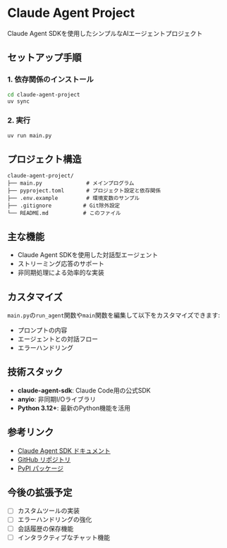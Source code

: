 # Claude Agent Project

Claude Agent SDKを使用したシンプルなAIエージェントプロジェクト

## セットアップ手順

### 1. 依存関係のインストール

```bash
cd claude-agent-project
uv sync
```

### 2. 実行

```bash
uv run main.py
```

## プロジェクト構造

```
claude-agent-project/
├── main.py              # メインプログラム
├── pyproject.toml       # プロジェクト設定と依存関係
├── .env.example         # 環境変数のサンプル
├── .gitignore          # Git除外設定
└── README.md           # このファイル
```

## 主な機能

- Claude Agent SDKを使用した対話型エージェント
- ストリーミング応答のサポート
- 非同期処理による効率的な実装

## カスタマイズ

`main.py`の`run_agent`関数や`main`関数を編集して以下をカスタマイズできます:

- プロンプトの内容
- エージェントとの対話フロー
- エラーハンドリング

## 技術スタック

- **claude-agent-sdk**: Claude Code用の公式SDK
- **anyio**: 非同期I/Oライブラリ
- **Python 3.12+**: 最新のPython機能を活用

## 参考リンク

- [Claude Agent SDK ドキュメント](https://docs.claude.com/en/api/agent-sdk/python)
- [GitHub リポジトリ](https://github.com/anthropics/claude-agent-sdk-python)
- [PyPI パッケージ](https://pypi.org/project/claude-agent-sdk/)

## 今後の拡張予定

- [ ] カスタムツールの実装
- [ ] エラーハンドリングの強化
- [ ] 会話履歴の保存機能
- [ ] インタラクティブなチャット機能
